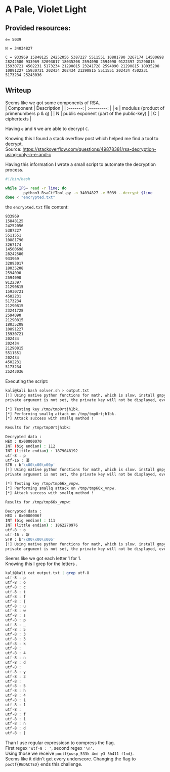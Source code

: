 # A Pale, Violet Light

## Provided resources:
```
e= 5039

N = 34034827

C = 933969 15848125 24252056 5387227 5511551 10881790 3267174 14500698 28242580 933969 32093017 18035208 2594090 2594090 9122397 21290815 15930721 4502231 5173234 21290815 23241728 2594090 21290815 18035208 10891227 15930721 202434 202434 21290815 5511551 202434 4502231 5173234 25243036
```

## Writeup

Seems like we got some components of RSA. <br/>
| Component | Description |
| :-------: | :---------: |
| e | modulus (product of primenumbers p & q) |
| N | public exponent (part of the public-key) |
| C | ciphertexts |

Having `e` and `N` we are able to decrypt `C`. <br/>

Knowing this I found a stack overflow post which helped me find a tool to decrypt. <br/>
Source: https://stackoverflow.com/questions/49878381/rsa-decryption-using-only-n-e-and-c <br/>

Having this information I wrote a small script to automate the decryption process. <br/>
```sh
#!/bin/bash

while IFS= read -r line; do
        python3 RsaCtfTool.py -n 34034827 -e 5039 --decrypt $line
done < "encrypted.txt"
```

the `encrypted.txt` file content: <br/>
```txt
933969
15848125
24252056
5387227
5511551
10881790
3267174
14500698
28242580
933969
32093017
18035208
2594090
2594090
9122397
21290815
15930721
4502231
5173234
21290815
23241728
2594090
21290815
18035208
10891227
15930721
202434
202434
21290815
5511551
202434
4502231
5173234
25243036
```

Executing the script: <br/>
```sh
kali@kali bash solver.sh > output.txt
[!] Using native python functions for math, which is slow. install gmpy2 with: 'python3 -m pip install <module>'.
private argument is not set, the private key will not be displayed, even if recovered.

[*] Testing key /tmp/tmp0rtjh1bk.
[*] Performing smallq attack on /tmp/tmp0rtjh1bk.
[*] Attack success with smallq method !

Results for /tmp/tmp0rtjh1bk:

Decrypted data :
HEX : 0x00000070
INT (big endian) : 112
INT (little endian) : 1879048192
utf-8 : p
utf-16 : 瀀
STR : b'\x00\x00\x00p'
[!] Using native python functions for math, which is slow. install gmpy2 with: 'python3 -m pip install <module>'.
private argument is not set, the private key will not be displayed, even if recovered.

[*] Testing key /tmp/tmp66x_vnpw.
[*] Performing smallq attack on /tmp/tmp66x_vnpw.
[*] Attack success with smallq method !

Results for /tmp/tmp66x_vnpw:

Decrypted data :
HEX : 0x0000006f
INT (big endian) : 111
INT (little endian) : 1862270976
utf-8 : o
utf-16 : 漀
STR : b'\x00\x00\x00o'
[!] Using native python functions for math, which is slow. install gmpy2 with: 'python3 -m pip install <module>'.
private argument is not set, the private key will not be displayed, even if recovered.
```

Seems like we got each letter 1 for 1. <br/>
Knowing this I grep for the letters .<br/>
```sh
kali@kali cat output.txt | grep utf-8
utf-8 : p
utf-8 : o
utf-8 : c
utf-8 : t
utf-8 : f
utf-8 : {
utf-8 : u
utf-8 : w
utf-8 : s
utf-8 : p
utf-8 : _
utf-8 : 5
utf-8 : 3
utf-8 : 3
utf-8 : k
utf-8 :  
utf-8 : 4
utf-8 : n
utf-8 : d
utf-8 :  
utf-8 : y
utf-8 : 3
utf-8 :  
utf-8 : 5
utf-8 : h
utf-8 : 4
utf-8 : 1
utf-8 : 1
utf-8 :  
utf-8 : f
utf-8 : 1
utf-8 : n
utf-8 : d
utf-8 : }
```

Than I use regular expressiosn to compress the flag. <br/>
First regex `'utf-8 : '`, second regex `'\n'`. <br/>
Using those we receive `poctf{uwsp_533k 4nd y3 5h411 f1nd}`. <br/>
Seems like it didn't get every underscore. Changing the flag to `poctf{REDACTED}` ends this challenge. <br/>


